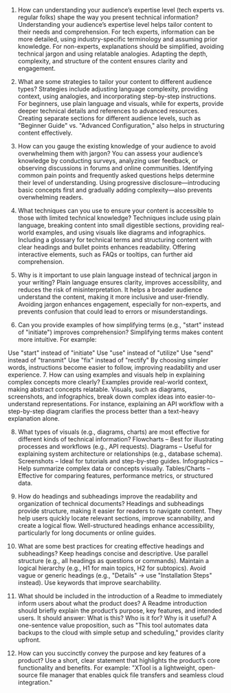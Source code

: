 1. How can understanding your audience’s expertise level (tech experts vs. regular folks) shape the way you present technical information?
Understanding your audience’s expertise level helps tailor content to their needs and comprehension. For tech experts, information can be more detailed, using industry-specific terminology and assuming prior knowledge. For non-experts, explanations should be simplified, avoiding technical jargon and using relatable analogies. Adapting the depth, complexity, and structure of the content ensures clarity and engagement.

2. What are some strategies to tailor your content to different audience types?
Strategies include adjusting language complexity, providing context, using analogies, and incorporating step-by-step instructions. For beginners, use plain language and visuals, while for experts, provide deeper technical details and references to advanced resources. Creating separate sections for different audience levels, such as "Beginner Guide" vs. "Advanced Configuration," also helps in structuring content effectively.

3. How can you gauge the existing knowledge of your audience to avoid overwhelming them with jargon?
You can assess your audience’s knowledge by conducting surveys, analyzing user feedback, or observing discussions in forums and online communities. Identifying common pain points and frequently asked questions helps determine their level of understanding. Using progressive disclosure—introducing basic concepts first and gradually adding complexity—also prevents overwhelming readers.

4. What techniques can you use to ensure your content is accessible to those with limited technical knowledge?
Techniques include using plain language, breaking content into small digestible sections, providing real-world examples, and using visuals like diagrams and infographics. Including a glossary for technical terms and structuring content with clear headings and bullet points enhances readability. Offering interactive elements, such as FAQs or tooltips, can further aid comprehension.

5. Why is it important to use plain language instead of technical jargon in your writing?
Plain language ensures clarity, improves accessibility, and reduces the risk of misinterpretation. It helps a broader audience understand the content, making it more inclusive and user-friendly. Avoiding jargon enhances engagement, especially for non-experts, and prevents confusion that could lead to errors or misunderstandings.

6. Can you provide examples of how simplifying terms (e.g., "start" instead of "initiate") improves comprehension?
Simplifying terms makes content more intuitive. For example:

Use "start" instead of "initiate"
Use "use" instead of "utilize"
Use "send" instead of "transmit"
Use "fix" instead of "rectify"
By choosing simpler words, instructions become easier to follow, improving readability and user experience.
7. How can using examples and visuals help in explaining complex concepts more clearly?
Examples provide real-world context, making abstract concepts relatable. Visuals, such as diagrams, screenshots, and infographics, break down complex ideas into easier-to-understand representations. For instance, explaining an API workflow with a step-by-step diagram clarifies the process better than a text-heavy explanation alone.

8. What types of visuals (e.g., diagrams, charts) are most effective for different kinds of technical information?
Flowcharts – Best for illustrating processes and workflows (e.g., API requests).
Diagrams – Useful for explaining system architecture or relationships (e.g., database schema).
Screenshots – Ideal for tutorials and step-by-step guides.
Infographics – Help summarize complex data or concepts visually.
Tables/Charts – Effective for comparing features, performance metrics, or structured data.
9. How do headings and subheadings improve the readability and organization of technical documents?
Headings and subheadings provide structure, making it easier for readers to navigate content. They help users quickly locate relevant sections, improve scannability, and create a logical flow. Well-structured headings enhance accessibility, particularly for long documents or online guides.

10. What are some best practices for creating effective headings and subheadings?
Keep headings concise and descriptive.
Use parallel structure (e.g., all headings as questions or commands).
Maintain a logical hierarchy (e.g., H1 for main topics, H2 for subtopics).
Avoid vague or generic headings (e.g., "Details" → use "Installation Steps" instead).
Use keywords that improve searchability.
11. What should be included in the introduction of a Readme to immediately inform users about what the product does?
A Readme introduction should briefly explain the product’s purpose, key features, and intended users. It should answer: What is this? Who is it for? Why is it useful? A one-sentence value proposition, such as "This tool automates data backups to the cloud with simple setup and scheduling," provides clarity upfront.

12. How can you succinctly convey the purpose and key features of a product?
Use a short, clear statement that highlights the product’s core functionality and benefits. For example:
"XTool is a lightweight, open-source file manager that enables quick file transfers and seamless cloud integration."
